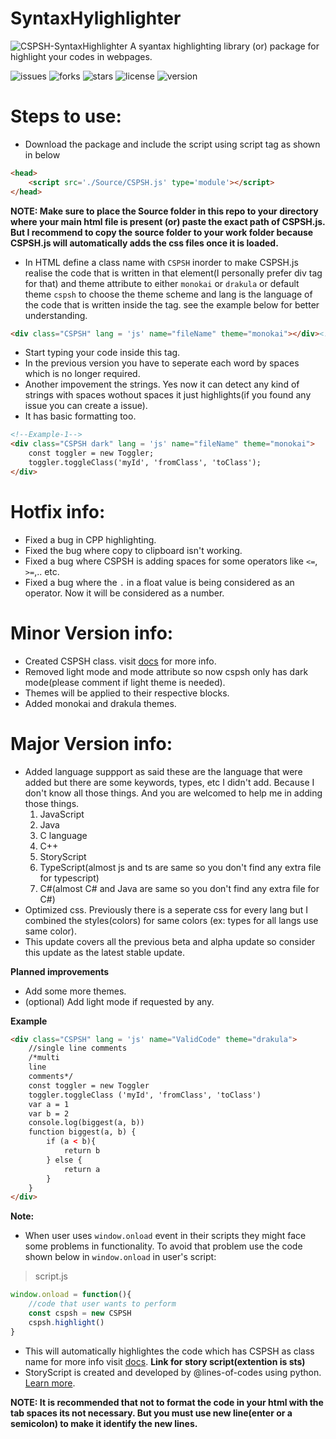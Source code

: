 # SyntaxHylighlighter

![CSPSH-SyntaxHighlighter](https://github.com/Chandra-sekhar-pilla/CSPSH/blob/main/Resources/CSPSH.png)
 A syantax highlighting library (or) package for highlight your codes in webpages.

 ![issues](https://img.shields.io/github/issues/Chandra-sekhar-pilla/CSPSH)
 ![forks](https://img.shields.io/github/forks/Chandra-sekhar-pilla/CSPSH)
 ![stars](https://img.shields.io/github/stars/Chandra-sekhar-pilla/CSPSH)
 ![license](https://img.shields.io/github/license/Chandra-sekhar-pilla/CSPSH)
 ![version](https://img.shields.io/badge/Version-2.3.2-green)

# Steps to use:

- Download the package and include the script using script tag as shown in below

```html
<head>
    <script src='./Source/CSPSH.js' type='module'></script>
</head>
```

**NOTE: Make sure to place the Source folder in this repo to your directory where your main html file is present (or) paste the exact path of CSPSH.js. But I recommend to copy the source folder to your work folder because CSPSH.js will automatically adds the css files once it is loaded.**

- In HTML define a class name with ``CSPSH`` inorder to make CSPSH.js realise the code that is written in that element(I personally prefer div tag for that) and theme attribute to either ``monokai`` or ``drakula`` or default theme ``cspsh`` to choose the theme scheme and lang is the language of the code that is written inside the tag. see the example below for better understanding.

```html
<div class="CSPSH" lang = 'js' name="fileName" theme="monokai"></div><!--Filename is optional and it will be "file" if the field is empty-->
```

- Start typing your code inside this tag.
- In the previous version you have to seperate each word by spaces which is no longer required.
- Another impovement the strings. Yes now it can detect any kind of strings with spaces wothout spaces it just highlights(if you found any issue you can create a issue).
- It has basic formatting too.

```html
<!--Example-1-->
<div class="CSPSH dark" lang = 'js' name="fileName" theme="monokai">
    const toggler = new Toggler;
    toggler.toggleClass('myId', 'fromClass', 'toClass');
</div>
```

# Hotfix info:
- Fixed a bug in CPP highlighting.
- Fixed the bug where copy to clipboard isn't working.
- Fixed a bug where CSPSH is adding spaces for some operators like ``<=``, ``>=``,.. etc.
- Fixed a bug where the ``.`` in a float value is being considered as an operator. Now it will be considered as a number.

# Minor Version info:

- Created CSPSH class. visit [docs](https://the-atelier.ml/Pages/CSPSH/cspsh.html) for more info. 
- Removed light mode and mode attribute so now cspsh only has dark mode(please comment if light theme is needed).
- Themes will be applied to their respective blocks.
- Added monokai and drakula themes. 

# Major Version info:

- Added language suppport as said these are the language that were added but there are some keywords, types, etc I didn't add. Because I don't know all those things. And you are welcomed to help me in adding those things.
    1. JavaScript
    2. Java
    3. C language
    4. C++
    5. StoryScript
    6. TypeScript(almost js and ts are same so you don't find any extra file for typescript)
    7. C#(almost C# and Java are same so you don't find any extra file for C#)
- Optimized css. Previously there is a seperate css for every lang but I combined the styles(colors) for same colors (ex: types for all langs use same color). 
- This update covers all the previous beta and alpha update so consider this update as the latest stable update.


**Planned improvements**
- Add some more themes.
- (optional) Add light mode if requested by any.

**Example**

```html
<div class="CSPSH" lang = 'js' name="ValidCode" theme="drakula">
    //single line comments
    /*multi
    line
    comments*/
    const toggler = new Toggler
    toggler.toggleClass ('myId', 'fromClass', 'toClass')
    var a = 1
    var b = 2
    console.log(biggest(a, b))
    function biggest(a, b) {
        if (a < b){
            return b
        } else {
            return a
        }
    }
</div>
```
**Note:**
- When user uses ``window.onload`` event in their scripts they might face some problems in functionality. To avoid that problem use the code shown below in ``window.onload`` in user's script:
> script.js
```js
window.onload = function(){
    //code that user wants to perform
    const cspsh = new CSPSH
    cspsh.highlight()
}
```
- This will automatically highlightes the code which has CSPSH as class name for more info visit [docs](https://the-atelier.ml/Pages/CSPSH/cspsh.html).
**Link for story script(extention is sts)**
- StoryScript is created and developed by @lines-of-codes using python. [Learn more](https://github.com/StoryScriptorg/StoryScript/tree/main/storyscript).

**NOTE: It is recommended that not to format the code in your html with the tab spaces its not necessary. But you must use new line(enter or a semicolon) to make it identify the new lines.**
